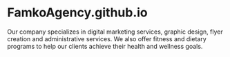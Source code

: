 # FamkoAgency.github.io
Our company specializes in digital marketing services, graphic design, flyer creation and administrative services. We also offer fitness and dietary programs to help our clients achieve their health and wellness goals. 
